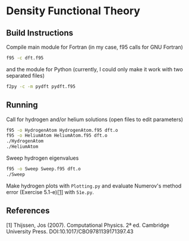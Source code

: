 # Density Functional Theory

## Build Instructions
Compile main module for Fortran (in my case, f95 calls for GNU Fortran)
```bash
f95 -c dft.f95
```
and the module for Python (currently, I could only make it work with two separated files)
```bash
f2py -c -m pydft pydft.f95
```
## Running
Call for hydrogen and/or helium solutions (open files to edit parameters)
```bash
f95 -o HydrogenAtom HydrogenAtom.f95 dft.o
f95 -o HeliumAtom HeliumAtom.f95 dft.o
./HydrogenAtom 
./HeliumAtom
```
Sweep hydrogen eigenvalues
```bash
f95 -o Sweep Sweep.f95 dft.o
./Sweep
```
Make hydrogen plots with `Plotting.py` and evaluate Numerov's method error (Exercise 5.1-e)[[1]](#1) with `51e.py`.

## References
<a id="1">[1]</a> 
Thijssen, Jos (2007). Computational Physics. 2ª ed. Cambridge University Press. DOI:10.1017/CBO9781139171397.43
